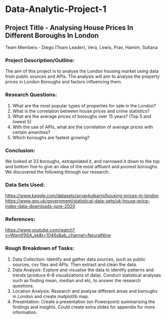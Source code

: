 # Data-Analytic-Project-1

## Project Title - Analysing House Prices In Different Boroughs In London 
Team Members -  Diego (Team Leader), Vera, Lewis, Prav, Hamim, Sultana

### Project Description/Outline:
The aim of this project is to analyse the London housing market using data from public sources and APIs.
The analysis will aim to analyse the property prices in London Boroughs and factors influencing them. 


### Research Questions:
1.   What are the most popular types of properties for sale in the London?
2.   What is the correlation between house prices and crime statistics?
3.   What are the average prices of boroughs over 15 years? (Top 5 and lowest 5)
4.   With the use of APIs, what are the correlation of average prices with certain amenities? 
5.   Which boroughs are fastest growing?

### Conclusion:
We looked at 33 boroughs, extrapolated it, and narrowed it down to the top and bottom five to give an idea of the most affluent and poorest boroughs. We discovered the following through our research:

### Data Sets Used:
https://www.kaggle.com/datasets/arnavkulkarni/housing-prices-in-london
https://www.gov.uk/government/statistical-data-sets/uk-house-price-index-data-downloads-june-2020

### References:
https://www.youtube.com/watch?v=Wqmtf9SA_kk&t=1046s&ab_channel=NeuralNine

### Rough Breakdown of Tasks:
1. Data Collection: Identify and gather data sources, such as public sources, csv files and APIs. Then extract and clean the data.
2. Data Analysis: Explore and visualise the data to identify patterns and trends (produce 6–8 visualizations of data). Conduct statistical analyses such as finding mean, median and etc, to answer the research questions.
3. Location Analysis: Research and analyse different areas and boroughs in London and create matplotlib map.
4. Presentation: Create a presentation (on Powerpoint) summarising the findings and insights. Could create extra slides for appendix for more information.
